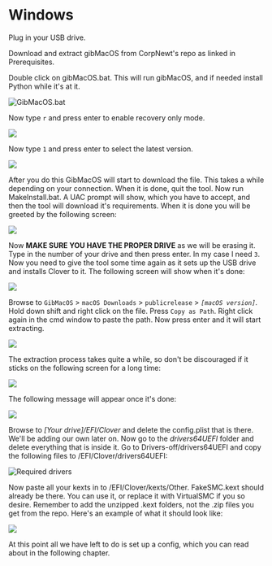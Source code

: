 # Windows

Plug in your USB drive.

Download and extract gibMacOS from CorpNewt's repo as linked in Prerequisites.

Double click on gibMacOS.bat. This will run gibMacOS, and if needed install Python while it's at it.

![GibMacOS.bat](../.gitbook/assets/image%20%2817%29.png)

Now type `r` and press enter to enable recovery only mode.

![](../.gitbook/assets/image%20%2812%29.png)

Now type `1` and press enter to select the latest version.

![](../.gitbook/assets/image%20%2837%29.png)

After you do this GibMacOS will start to download the file. This takes a while depending on your connection. When it is done, quit the tool. Now run MakeInstall.bat. A UAC prompt will show, which you have to accept, and then the tool will download it's requirements. When it is done you will be greeted by the following screen:

![](../.gitbook/assets/image%20%2835%29.png)

Now **MAKE SURE YOU HAVE THE PROPER DRIVE** as we will be erasing it. Type in the number of your drive and then press enter. In my case I need `3`. Now you need to give the tool some time again as it sets up the USB drive and installs Clover to it. The following screen will show when it's done:

![](../.gitbook/assets/image%20%2827%29.png)

Browse to `GibMacOS` &gt; `macOS Downloads` &gt; `publicrelease` &gt; _`[macOS version]`._ Hold down shift and right click on the file. Press `Copy as Path`. Right click again in the cmd window to paste the path. Now press enter and it will start extracting.

![](../.gitbook/assets/image%20%2816%29.png)

The extraction process takes quite a while, so don't be discouraged if it sticks on the following screen for a long time:

![](../.gitbook/assets/image%20%2810%29.png)

The following message will appear once it's done:

![](../.gitbook/assets/image%20%2821%29.png)

Browse to _\[Your drive\]/EFI/Clover_ and delete the config.plist that is there. We'll be adding our own later on. Now go to the _drivers64UEFI_ folder and delete everything that is inside it. Go to Drivers-off/drivers64UEFI and copy the following files to /EFI/Clover/drivers64UEFI:

![Required drivers](../.gitbook/assets/image.png)

Now paste all your kexts in to /EFI/Clover/kexts/Other. FakeSMC.kext should already be there. You can use it, or replace it with VirtualSMC if you so desire. Remember to add the unzipped .kext folders, not the .zip files you get from the repo. Here's an example of what it should look like:

![](../.gitbook/assets/image%20%2818%29.png)

At this point all we have left to do is set up a config, which you can read about in the following chapter.

